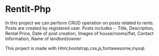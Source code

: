 # Rentit-Php
In this project we can perform CRUD operation on posts related to rents.
Posts are created by registered user.
Posts includes :-
Title,
Description,
Rental Price,
Date of post creation,
Images of house/rooms/flat,
Contact Information,
Name of landlord/owner

This project is made with Html,bootstrap,css,js,fontawesome,mysql.
